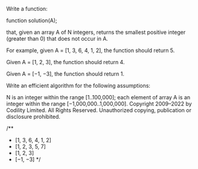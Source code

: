 Write a function:

function solution(A);

that, given an array A of N integers, returns the smallest positive integer (greater than 0) that does not occur in A.

For example, given A = [1, 3, 6, 4, 1, 2], the function should return 5.

Given A = [1, 2, 3], the function should return 4.

Given A = [−1, −3], the function should return 1.

Write an efficient algorithm for the following assumptions:

N is an integer within the range [1..100,000];
each element of array A is an integer within the range [−1,000,000..1,000,000].
Copyright 2009–2022 by Codility Limited. All Rights Reserved. Unauthorized copying, publication or disclosure prohibited.

/\*\*

- [1, 3, 6, 4, 1, 2]
- [1, 2, 3, 5, 7]
- [1, 2, 3]
- [−1, −3]
  \*/
